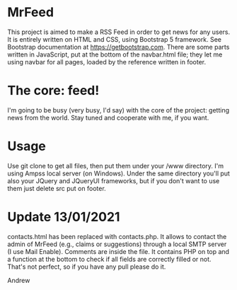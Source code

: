 # MrFeed

This project is aimed to make a RSS Feed in order to get news for any users.
It is entirely written on HTML and CSS, using Bootstrap 5 framework. See Bootstrap documentation at https://getbootstrap.com.
There are some parts written in JavaScript, put at the bottom of the navbar.html file; they let me using navbar for all pages, loaded by the reference written in footer.

# The core: feed!

I'm going to be busy (very busy, I'd say) with the core of the project: getting news from the world.
Stay tuned and cooperate with me, if you want.

# Usage

Use git clone to get all files, then put them under your /www directory. I'm using Ampss local server (on Windows).
Under the same directory you'll put also your JQuery and JQueryUI frameworks, but if you don't want to use them just delete src put on footer.

# Update 13/01/2021

contacts.html has been replaced with contacts.php. It allows to contact the admin of MrFeed (e.g., claims or suggestions) through a local SMTP server (I use Mail Enable).
Comments are inside the file. It contains PHP on top and a function at the bottom to check if all fields are correctly filled or not. 
That's not perfect, so if you have any pull please do it.

Andrew
